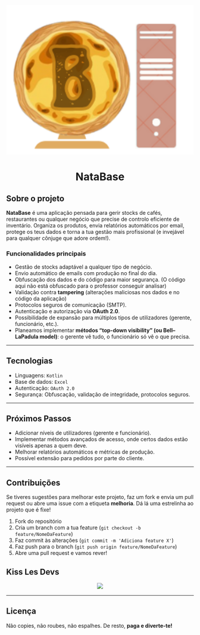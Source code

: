 <p align="center">
  <img src="/Images/NataBase_BigLogo.png" alt="logo" width="900"/>
</p>

<h1 align="center">NataBase</h1>

## Sobre o projeto

**NataBase** é uma aplicação pensada para gerir stocks de cafés, restaurantes ou qualquer negócio que precise de controlo eficiente de inventário. Organiza os produtos, envia relatórios automáticos por email, protege os teus dados e torna a tua gestão mais profissional (e invejável para qualquer cônjuge que adore ordem!).  

### Funcionalidades principais
- Gestão de stocks adaptável a qualquer tipo de negócio.
- Envio automático de emails com produção no final do dia.
- Obfuscação dos dados e do código para maior segurança. (O código aqui não está obfuscado para o professor conseguir analisar)
- Validação contra **tampering** (alterações maliciosas nos dados e no código da aplicação)
- Protocolos seguros de comunicação (SMTP).
- Autenticação e autorização via **OAuth 2.0**.
- Possibilidade de expansão para múltiplos tipos de utilizadores (gerente, funcionário, etc.).
- Planeamos implementar **métodos “top-down visibility” (ou Bell–LaPadula model)**: o gerente vê tudo, o funcionário só vê o que precisa.

---

## Tecnologias

- Linguagens: `Kotlin`
- Base de dados: `Excel`
- Autenticação: `OAuth 2.0`
- Segurança: Obfuscação, validação de integridade, protocolos seguros.

---

##  Próximos Passos

- Adicionar níveis de utilizadores (gerente e funcionário).
- Implementar métodos avançados de acesso, onde certos dados estão visíveis apenas a quem deve.
- Melhorar relatórios automáticos e métricas de produção.
- Possível extensão para pedidos por parte do cliente.

---

## Contribuições

Se tiveres sugestões para melhorar este projeto, faz um fork e envia um pull request ou abre uma issue com a etiqueta **melhoria**. Dá lá uma estrelinha ao projeto que é fixe!  

1. Fork do repositório  
2. Cria um branch com a tua feature (`git checkout -b feature/NomeDaFeature`)  
3. Faz commit às alterações (`git commit -m 'Adiciona feature X'`)  
4. Faz push para o branch (`git push origin feature/NomeDaFeature`)  
5. Abre uma pull request e vamos rever!

## Kiss Les Devs

<p align="center">
  <a href="https://github.com/Samucahub/NataBase/graphs/contributors">
    <img src="https://contrib.rocks/image?repo=Samucahub/NataBase" />
  </a>
</p>

---

## Licença

Não copies, não roubes, não espalhes. De resto, **paga e diverte-te!**
